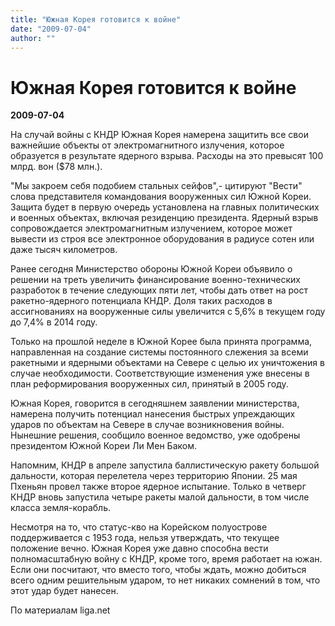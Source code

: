 ```yaml
---
title: "Южная Корея готовится к войне"
date: "2009-07-04"
author: ""
---
```


# Южная Корея готовится к войне

**2009-07-04** 

На случай войны с КНДР Южная Корея намерена защитить все свои важнейшие объекты от электромагнитного излучения, которое образуется в результате ядерного взрыва. Расходы на это превысят 100 млрд. вон ($78 млн.).

"Мы закроем себя подобием стальных сейфов",- цитируют "Вести" слова представителя командования вооруженных сил Южной Кореи. Защита будет в первую очередь установлена на главных политических и военных объектах, включая резиденцию президента. Ядерный взрыв сопровождается электромагнитным излучением, которое может вывести из строя все электронное оборудования в радиусе сотен или даже тысяч километров.

Ранее сегодня Министерство обороны Южной Кореи объявило о решении на треть увеличить финансирование военно-технических разработок в течение следующих пяти лет, чтобы дать ответ на рост ракетно-ядерного потенциала КНДР. Доля таких расходов в ассигнованиях на вооруженные силы увеличится с 5,6% в текущем году до 7,4% в 2014 году.

Только на прошлой неделе в Южной Корее была принята программа, направленная на создание системы постоянного слежения за всеми ракетными и ядерными объектами на Севере с целью их уничтожения в случае необходимости. Соответствующие изменения уже внесены в план реформирования вооруженных сил, принятый в 2005 году.

Южная Корея, говорится в сегодняшнем заявлении министерства, намерена получить потенциал нанесения быстрых упреждающих ударов по объектам на Севере в случае возникновения войны. Нынешние решения, сообщило военное ведомство, уже одобрены президентом Южной Кореи Ли Мен Баком.

Напомним, КНДР в апреле запустила баллистическую ракету большой дальности, которая перелетела через территорию Японии. 25 мая Пхеньян провел также второе ядерное испытание. Только в четверг КНДР вновь запустила четыре ракеты малой дальности, в том числе класса земля-корабль.

Несмотря на то, что статус-кво на Корейском полуострове поддерживается с 1953 года, нельзя утверждать, что текущее положение вечно. Южная Корея уже давно способна вести полномасштабную войну с КНДР, кроме того, время работает на южан. Если они посчитают, что вместо того, чтобы ждать, можно добиться всего одним решительным ударом, то нет никаких сомнений в том, что этот удар будет нанесен.

По материалам liga.net